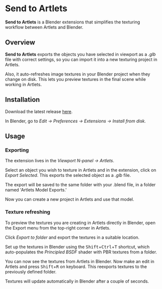 # Send to Artlets

**Send to Artlets** is a Blender extensions that simplifies the texturing workflow between Artlets and Blender.

## Overview

**Send to Artlets** exports the objects you have selected in viewport as a *.glb* file with correct settings, so you can import it into a new texturing project in Artlets.

Also, it auto-refreshes image textures in your Blender project when they change on disk. This lets you preview textures in the final scene while working in Artlets.


## Installation 

Download the latest release [here](https://cdn.badnormals.com/Send_to_Artlets).

In Blender, go to *Edit -> Preferences -> Extensions -> Install from disk.*

## Usage

### Exporting

The extension lives in the *Viewport N-panel -> Artlets*.

Select an object you wish to texture in Artlets and in the extension, click on *Export Selected*. This exports the selected object as a *.glb* file. 

The export will be saved to the same folder with your .blend file, in a folder named 'Artlets Model Exports.'

Now you can create a new project in Artlets and use that model.

### Texture refreshing

To preview the textures you are creating in Artlets directly in Blender, open the Export menu from the top-right corner in Artlets.

Click *Export to folder* and export the textures in a suitable location.

Set up the textures in Blender using the <kbd>Shift</kbd>+<kbd>Ctrl</kbd>+<kbd>T</kbd> shortcut, which auto-populates the *Principled BSDF* shader with PBR textures from a folder. 

You can now see the textures from Artlets in Blender. Now make an edit in Artlets and press <kbd>Shift</kbd>+<kbd>R</kbd> on keyboard. This reexports textures to the previously defined folder. 

Textures will update automatically in Blender after a couple of seconds. 












